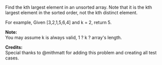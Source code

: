 Find the kth largest element in an unsorted array. Note that it is the kth largest element in the sorted order, not the kth distinct element.

For example,
Given [3,2,1,5,6,4] and k = 2, return 5.

**Note:**  
You may assume k is always valid, 1 ? k ? array's length.

**Credits:**  
Special thanks to @mithmatt for adding this problem and creating all test cases.

